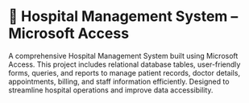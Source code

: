 
# 🏥 Hospital Management System – Microsoft Access
A comprehensive Hospital Management System built using Microsoft Access. This project includes relational database tables, user-friendly forms, queries, and reports to manage patient records, doctor details, appointments, billing, and staff information efficiently. Designed to streamline hospital operations and improve data accessibility.
